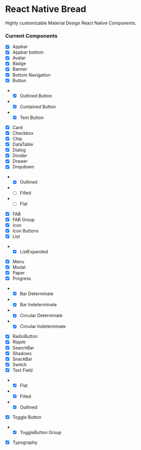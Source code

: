 # React Native Bread

Highly customizable Material Design React Native Components.

### Current Components

- [x] Appbar
- [x] Appbar bottom
- [x] Avatar
- [x] Badge
- [x] Banner
- [x] Bottom Navigation
- [x] Button
- - [x] Outlined Button
- - [x] Contained Button
- - [x] Text Button
- [x] Card
- [x] Checkbox
- [x] Chip
- [x] DataTable
- [x] Dialog
- [x] Divider
- [x] Drawer
- [x] Dropdown
- - [x] Outlined
- - [ ] Filled
- - [ ] Flat
- [x] FAB
- [x] FAB Group
- [x] Icon
- [x] Icon Buttons
- [x] List
- - [x] ListExpanded
- [x] Menu
- [x] Modal
- [x] Paper
- [x] Progress
- - [x] Bar Determinate
- - [x] Bar Indeterminate
- - [x] Circular Determinate
- - [x] Circular Indeterminate
- [x] RadioButton
- [x] Ripple
- [x] SearchBar
- [x] Shadows
- [x] SnackBar
- [x] Switch
- [x] Text Field
- - [x] Flat
- - [x] Filled
- - [x] Outlined
- [x] Toggle Button
- - [x] ToggleButton Group
- [x] Typography
